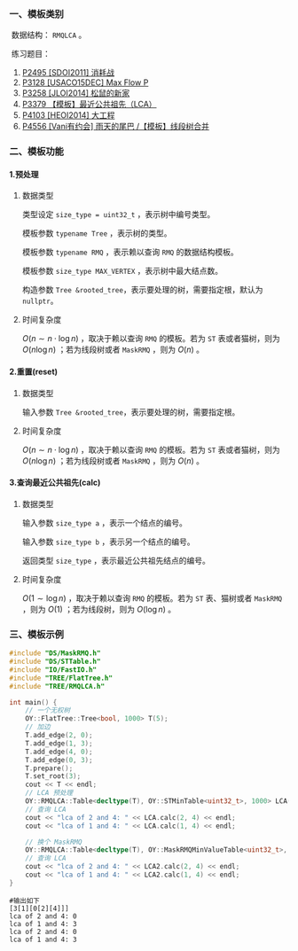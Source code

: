 ### 一、模板类别

​	数据结构： `RMQLCA` 。

​	练习题目：

1. [P2495 [SDOI2011] 消耗战](https://www.luogu.com.cn/problem/P2495)
2. [P3128 [USACO15DEC] Max Flow P](https://www.luogu.com.cn/problem/P3128)
3. [P3258 [JLOI2014] 松鼠的新家](https://www.luogu.com.cn/problem/P3258)
4. [P3379 【模板】最近公共祖先（LCA）](https://www.luogu.com.cn/problem/P3379)
5. [P4103 [HEOI2014] 大工程](https://www.luogu.com.cn/problem/P4103)
6. [P4556 [Vani有约会] 雨天的尾巴 /【模板】线段树合并](https://www.luogu.com.cn/problem/P4556)

### 二、模板功能

#### 1.预处理

1. 数据类型

   类型设定 `size_type = uint32_t` ，表示树中编号类型。

   模板参数 `typename Tree` ，表示树的类型。

   模板参数 `typename RMQ` ，表示赖以查询 `RMQ` 的数据结构模板。

   模板参数 `size_type MAX_VERTEX` ，表示树中最大结点数。

   构造参数 `Tree &rooted_tree`​ ，表示要处理的树，需要指定根，默认为 `nullptr`。

2. 时间复杂度

   $O(n\sim n\cdot \log n)$ ，取决于赖以查询 `RMQ` 的模板。若为 `ST` 表或者猫树，则为 $O(n\log n)$ ；若为线段树或者 `MaskRMQ` ，则为 $O(n)$ 。

#### 2.重置(reset)

1. 数据类型

   输入参数 `Tree &rooted_tree`​ ，表示要处理的树，需要指定根。

2. 时间复杂度

   $O(n\sim n\cdot \log n)$ ，取决于赖以查询 `RMQ` 的模板。若为 `ST` 表或者猫树，则为 $O(n\log n)$ ；若为线段树或者 `MaskRMQ` ，则为 $O(n)$ 。

#### 3.查询最近公共祖先(calc)

1. 数据类型

   输入参数 `size_type a` ，表示一个结点的编号。

   输入参数 `size_type b` ，表示另一个结点的编号。

   返回类型 `size_type` ，表示最近公共祖先结点的编号。

2. 时间复杂度

   $O(1\sim \log n)$ ，取决于赖以查询 `RMQ` 的模板。若为 `ST` 表、猫树或者 `MaskRMQ` ，则为 $O(1)$ ；若为线段树，则为 $O(\log n)$ 。

### 三、模板示例

```c++
#include "DS/MaskRMQ.h"
#include "DS/STTable.h"
#include "IO/FastIO.h"
#include "TREE/FlatTree.h"
#include "TREE/RMQLCA.h"

int main() {
    // 一个无权树
    OY::FlatTree::Tree<bool, 1000> T(5);
    // 加边
    T.add_edge(2, 0);
    T.add_edge(1, 3);
    T.add_edge(4, 0);
    T.add_edge(0, 3);
    T.prepare();
    T.set_root(3);
    cout << T << endl;
    // LCA 预处理
    OY::RMQLCA::Table<decltype(T), OY::STMinTable<uint32_t>, 1000> LCA(&T);
    // 查询 LCA
    cout << "lca of 2 and 4: " << LCA.calc(2, 4) << endl;
    cout << "lca of 1 and 4: " << LCA.calc(1, 4) << endl;

    // 换个 MaskRMQ
    OY::RMQLCA::Table<decltype(T), OY::MaskRMQMinValueTable<uint32_t>, 1000> LCA2(&T);
    // 查询 LCA
    cout << "lca of 2 and 4: " << LCA2.calc(2, 4) << endl;
    cout << "lca of 1 and 4: " << LCA2.calc(1, 4) << endl;
}
```

```
#输出如下
[3[1][0[2][4]]]
lca of 2 and 4: 0
lca of 1 and 4: 3
lca of 2 and 4: 0
lca of 1 and 4: 3

```

